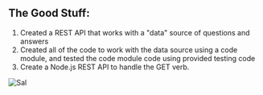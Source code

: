 ## The Good Stuff:
1. Created a REST API that works with a "data" source of questions and answers
2. Created all of the code to work with the data source using a code module, and tested the code module code using provided testing code
3. Create a Node.js REST API to handle the GET verb.

![Sal](https://static.wikia.nocookie.net/impracticaljokers/images/d/d2/Sal.png/revision/latest/scale-to-width-down/361?cb=20190604013345)
